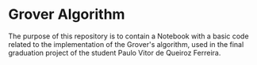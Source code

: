 # Grover Algorithm

The purpose of this repository is to contain a Notebook with a basic code related to the implementation of the Grover's algorithm, used in the final graduation project of the student Paulo Vitor de Queiroz Ferreira.